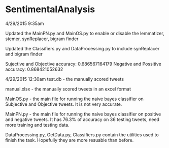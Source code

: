 # SentimentalAnalysis

4/29/2015 9:35am

Updated the MainPN.py and MainOS.py to enable or disable the lemmatizer, stemer, synReplacer, bigram finder

Updated the Classifiers.py and DataProcessing.py to include synReplacer and bigram finder

Sujective and Objective accuracy: 0.686567164179
Negative and Possitive accuracy: 0.868421052632

4/29/2015 12:30am
test.db - the manually scored tweets

manual.xlsx - the manually scored tweets in an excel format

MainOS.py - the main file for running the naive bayes classifier on Subjective and Objective tweets.
It is not very accurate.

MainPN.py - the main file for running the naive bayes classifier on positive and negative tweets.
It has 76.3% of accuracy on 36 testing tweets, need more training and testing data.

DataProcessing.py, GetData.py, Classifiers.py contain the utilities used to finish the task. Hopefully they are more resuable than before.
